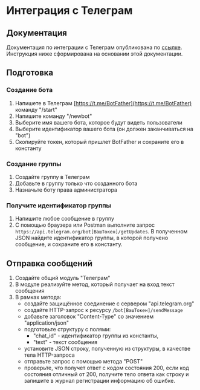 # Интеграция с Телеграм

## Документация

Документация по интеграции с Телеграм опубликована по [ссылке](https://core.telegram.org/bots/api). Инструкция ниже сформирована на основании этой документации.

## Подготовка

### Создание бота

1. Напишете в Телеграм [https://t.me/BotFather](https://t.me/BotFather) команду "/start"
2. Напишите команду "/newbot"
3. Выберите имя вашего бота, которое будут видеть пользователи
4. Выберите идентификатор вашего бота (он должен заканчиваться на "bot")
5. Скопируйте токен, который пришлет BotFather и сохраните его в константу

### Создание группы

1. Создайте группу в Телеграм
2. Добавьте в группу только что созданного бота
3. Назначьте боту права администратора

### Получите идентификатор группы

1. Напишите любое сообщение в группу
2. С помощью браузера или Postman выполните запрос `https://api.telegram.org/bot[ВашТокен]/getUpdates`. В полученном JSON найдите идентификатор группы, в которой получено сообщение, и сохраните его в константу.

## Отправка сообщений

1. Создайте общий модуль "Телеграм"
2. В модуле реализуйте метод, который получает на вход текст сообщения
3. В рамках метода:
    - создайте защищённое соединение с сервером "api.telegram.org"
    - создайте HTTP-запрос к ресурсу `/bot[ВашТокен]/sendMessage`
    - добавьте заголовок "Content-Type" со значением "application/json"
    - подготовьте структуру с полями:
        - "chat_id" - идентификатор группы из константы,
        - "text" - текст сообщения
    - установите JSON строку, полученную из структуры, в качестве тела HTTP-запроса
    - отправьте запрос с помощью метода "POST"
    - проверьте, что получет ответ с кодом состояния 200, если код состояния отличный от 200, получите тело ответа как строку и запишите в журнал регистрации информацию об ошибке.



